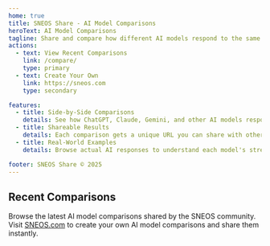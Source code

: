 ```yaml
---
home: true
title: SNEOS Share - AI Model Comparisons
heroText: AI Model Comparisons
tagline: Share and compare how different AI models respond to the same prompts
actions:
  - text: View Recent Comparisons
    link: /compare/
    type: primary
  - text: Create Your Own
    link: https://sneos.com
    type: secondary

features:
  - title: Side-by-Side Comparisons
    details: See how ChatGPT, Claude, Gemini, and other AI models respond to identical prompts
  - title: Shareable Results
    details: Each comparison gets a unique URL you can share with others
  - title: Real-World Examples
    details: Browse actual AI responses to understand each model's strengths

footer: SNEOS Share © 2025
---
```


## Recent Comparisons

Browse the latest AI model comparisons shared by the SNEOS community. Visit [SNEOS.com](https://sneos.com) to create your own AI model comparisons and share them instantly.